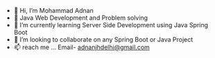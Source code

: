 - 👋 Hi, I’m Mohammad Adnan
- 👀 Java Web Development and Problem solving
- 🌱 I’m currently learning Server Side Development using Java Spring Boot
- 💞️ I’m looking to collaborate on any Spring Boot or Java Project
- 📫 reach me ... Email- adnanjhdelhi@gmail.com  

<!---
Md-Adnan-JHU/Md-Adnan-JHU is a ✨ special ✨ repository because its `README.md` (this file) appears on your GitHub profile.
You can click the Preview link to take a look at your changes.
--->
